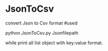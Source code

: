 # JsonToCsv
convert Json to Csv format
#used

python JsonToCsv.py Jsonfilepath

while print all list object with key:value format.
